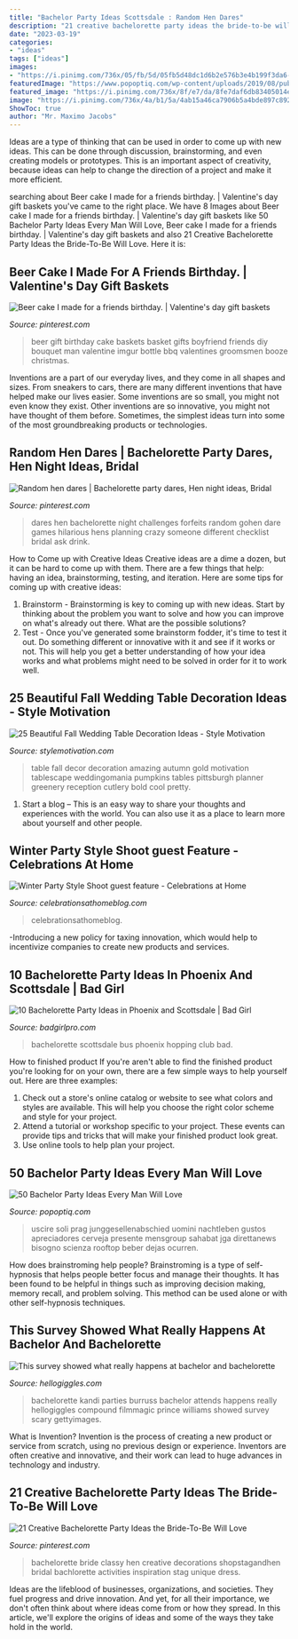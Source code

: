 ```yaml
---
title: "Bachelor Party Ideas Scottsdale : Random Hen Dares"
description: "21 creative bachelorette party ideas the bride-to-be will love"
date: "2023-03-19"
categories:
- "ideas"
tags: ["ideas"]
images:
- "https://i.pinimg.com/736x/05/fb/5d/05fb5d48dc1d6b2e576b3e4b199f3da6--hen-party-dares-hen-do-dares.jpg"
featuredImage: "https://www.popoptiq.com/wp-content/uploads/2019/08/pub-crawling-aug192019-min.jpg"
featured_image: "https://i.pinimg.com/736x/8f/e7/da/8fe7daf6db83405014e8f1641158db84.jpg"
image: "https://i.pinimg.com/736x/4a/b1/5a/4ab15a46ca7906b5a4bde897c8925354.jpg"
ShowToc: true
author: "Mr. Maximo Jacobs"
---
```



Ideas are a type of thinking that can be used in order to come up with new ideas. This can be done through discussion, brainstorming, and even creating models or prototypes. This is an important aspect of creativity, because ideas can help to change the direction of a project and make it more efficient.

	

		
searching about Beer cake I made for a friends birthday. | Valentine&#039;s day gift baskets you've came to the right place. We have 8 Images about Beer cake I made for a friends birthday. | Valentine&#039;s day gift baskets like 50 Bachelor Party Ideas Every Man Will Love, Beer cake I made for a friends birthday. | Valentine&#039;s day gift baskets and also 21 Creative Bachelorette Party Ideas the Bride-To-Be Will Love. Here it is:
		
    
## Beer Cake I Made For A Friends Birthday. | Valentine&#039;s Day Gift Baskets

<img loading=lazy src="https://i.pinimg.com/736x/4a/b1/5a/4ab15a46ca7906b5a4bde897c8925354.jpg" onerror="this.onerror=null;this.src='https://tse1.mm.bing.net/th?id=OIP.yO4oFyKXs9qd5fu6SRJ8AwHaJ4&amp;pid=15.1';" alt="Beer cake I made for a friends birthday. | Valentine&#039;s day gift baskets">

_Source: pinterest.com_

>beer gift birthday cake baskets basket gifts boyfriend friends diy bouquet man valentine imgur bottle bbq valentines groomsmen booze christmas. 

	

Inventions are a part of our everyday lives, and they come in all shapes and sizes. From sneakers to cars, there are many different inventions that have helped make our lives easier. Some inventions are so small, you might not even know they exist. Other inventions are so innovative, you might not have thought of them before. Sometimes, the simplest ideas turn into some of the most groundbreaking products or technologies.

    
## Random Hen Dares | Bachelorette Party Dares, Hen Night Ideas, Bridal

<img loading=lazy src="https://i.pinimg.com/736x/05/fb/5d/05fb5d48dc1d6b2e576b3e4b199f3da6--hen-party-dares-hen-do-dares.jpg" onerror="this.onerror=null;this.src='https://tse2.mm.bing.net/th?id=OIP.7xQdYnZJmI7-DIYbD_S_ggHaPY&amp;pid=15.1';" alt="Random hen dares | Bachelorette party dares, Hen night ideas, Bridal">

_Source: pinterest.com_

>dares hen bachelorette night challenges forfeits random gohen dare games hilarious hens planning crazy someone different checklist bridal ask drink. 

	

How to Come up with Creative Ideas
Creative ideas are a dime a dozen, but it can be hard to come up with them. There are a few things that help: having an idea, brainstorming, testing, and iteration. 
Here are some tips for coming up with creative ideas:

1. Brainstorm - Brainstorming is key to coming up with new ideas. Start by thinking about the problem you want to solve and how you can improve on what's already out there. What are the possible solutions? 
2. Test - Once you've generated some brainstorm fodder, it's time to test it out. Do something different or innovative with it and see if it works or not. This will help you get a better understanding of how your idea works and what problems might need to be solved in order for it to work well. 

    
## 25 Beautiful Fall Wedding Table Decoration Ideas - Style Motivation

<img loading=lazy src="http://www.stylemotivation.com/wp-content/uploads/2013/09/fall-wedding-3.jpg" onerror="this.onerror=null;this.src='https://tse1.mm.bing.net/th?id=OIP.7yXpQTXPSLj1LU1XmhX0nAHaLH&amp;pid=15.1';" alt="25 Beautiful Fall Wedding Table Decoration Ideas - Style Motivation">

_Source: stylemotivation.com_

>table fall decor decoration amazing autumn gold motivation tablescape weddingomania pumpkins tables pittsburgh planner greenery reception cutlery bold cool pretty. 

	

1. Start a blog – This is an easy way to share your thoughts and experiences with the world. You can also use it as a place to learn more about yourself and other people.

    
## Winter Party Style Shoot guest Feature - Celebrations At Home

<img loading=lazy src="https://celebrationsathomeblog.com/wp-content/uploads/2015/02/winter-party-1.jpg" onerror="this.onerror=null;this.src='https://tse1.mm.bing.net/th?id=OIP.SUV-4hhaBt5azD5Ej8xudQHaLT&amp;pid=15.1';" alt="Winter Party Style Shoot guest feature - Celebrations at Home">

_Source: celebrationsathomeblog.com_

>celebrationsathomeblog. 

	

-Introducing a new policy for taxing innovation, which would help to incentivize companies to create new products and services.

    
## 10 Bachelorette Party Ideas In Phoenix And Scottsdale | Bad Girl

<img loading=lazy src="https://www.badgirlpro.com/media/images/bachelorette-bus-x.JPG" onerror="this.onerror=null;this.src='https://tse2.mm.bing.net/th?id=OIP.PrwjBx9TIZJn1C8qUg03JwHaFL&amp;pid=15.1';" alt="10 Bachelorette Party Ideas in Phoenix and Scottsdale | Bad Girl">

_Source: badgirlpro.com_

>bachelorette scottsdale bus phoenix hopping club bad. 

	

How to finished product
If you're aren't able to find the finished product you're looking for on your own, there are a few simple ways to help yourself out. Here are three examples: 
1. Check out a store's online catalog or website to see what colors and styles are available. This will help you choose the right color scheme and style for your project.
2. Attend a tutorial or workshop specific to your project. These events can provide tips and tricks that will make your finished product look great.
3. Use online tools to help plan your project.

    
## 50 Bachelor Party Ideas Every Man Will Love

<img loading=lazy src="https://www.popoptiq.com/wp-content/uploads/2019/08/pub-crawling-aug192019-min.jpg" onerror="this.onerror=null;this.src='https://tse3.mm.bing.net/th?id=OIP.X-VGpjR3HFx0mdg8rY9l1wHaE7&amp;pid=15.1';" alt="50 Bachelor Party Ideas Every Man Will Love">

_Source: popoptiq.com_

>uscire soli prag junggesellenabschied uomini nachtleben gustos apreciadores cerveja presente mensgroup sahabat jga direttanews bisogno scienza rooftop beber dejas ocurren. 

	

How does brainstroming help people?
Brainstroming is a type of self-hypnosis that helps people better focus and manage their thoughts. It has been found to be helpful in things such as improving decision making, memory recall, and problem solving. This method can be used alone or with other self-hypnosis techniques.

    
## This Survey Showed What Really Happens At Bachelor And Bachelorette

<img loading=lazy src="http://images.hellogiggles.com/uploads/2017/05/07023748/GettyImages-481540397.jpg" onerror="this.onerror=null;this.src='https://tse4.mm.bing.net/th?id=OIP.Xh0PRsWdW7Sv8kKDtdq2gwHaFU&amp;pid=15.1';" alt="This survey showed what really happens at bachelor and bachelorette">

_Source: hellogiggles.com_

>bachelorette kandi parties burruss bachelor attends happens really hellogiggles compound filmmagic prince williams showed survey scary gettyimages. 

	

What is Invention?
Invention is the process of creating a new product or service from scratch, using no previous design or experience. Inventors are often creative and innovative, and their work can lead to huge advances in technology and industry.

    
## 21 Creative Bachelorette Party Ideas The Bride-To-Be Will Love

<img loading=lazy src="https://i.pinimg.com/736x/8f/e7/da/8fe7daf6db83405014e8f1641158db84.jpg" onerror="this.onerror=null;this.src='https://tse1.mm.bing.net/th?id=OIP.fMqC-eigiIKfO0Rk4n1MXwHaO0&amp;pid=15.1';" alt="21 Creative Bachelorette Party Ideas the Bride-To-Be Will Love">

_Source: pinterest.com_

>bachelorette bride classy hen creative decorations shopstagandhen bridal bachlorette activities inspiration stag unique dress. 

	

Ideas are the lifeblood of businesses, organizations, and societies. They fuel progress and drive innovation. And yet, for all their importance, we don't often think about where ideas come from or how they spread. In this article, we'll explore the origins of ideas and some of the ways they take hold in the world.

